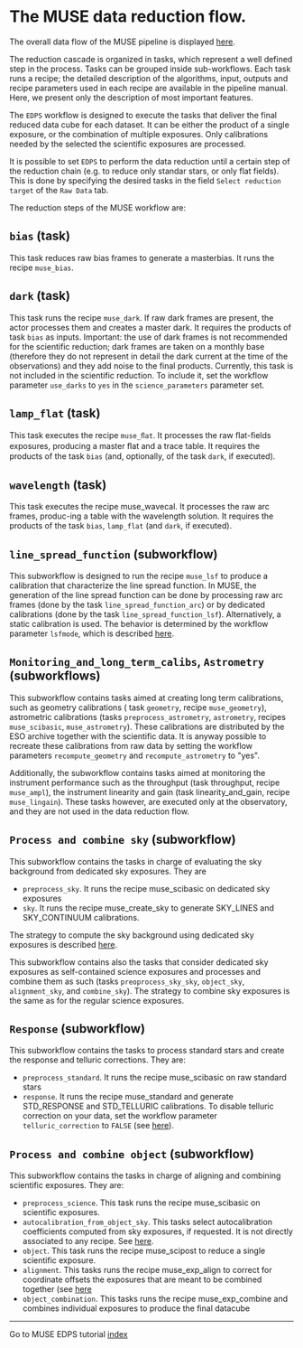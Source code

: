 # The MUSE data reduction flow.

The overall data flow of the MUSE pipeline is displayed [here](figures/muse_cascade.jpg).

The reduction cascade is organized in tasks, which represent a well defined step in the process. Tasks can be grouped
inside sub-workflows.
Each task runs a recipe; the detailed description of the algorithms,
input, outputs and recipe parameters used in each recipe are available
in the pipeline manual. Here, we present only the description of most
important features.

The `EDPS` workflow is designed to execute the tasks that deliver
the final reduced data cube for each dataset. It can be either the product of a single exposure, or the combination of
multiple exposures. Only calibrations needed by the selected the scientific exposures are processed.

It is possible to set `EDPS` to perform the data reduction until a certain step of the reduction chain (e.g. to reduce
only standar stars, or only flat fields).
This is done by specifying the desired tasks in the field `Select reduction target` of the `Raw Data` tab.

The reduction steps of the MUSE workflow are:

## `bias` (task)

This task reduces raw bias frames to generate a masterbias. It
runs the recipe `muse_bias`.

## `dark` (task)

This task runs the recipe `muse_dark`. If raw dark frames are
present, the actor processes them and creates a master dark. It
requires the products of task `bias` as inputs. Important: the use of
dark frames is not recommended for the scientific reduction; dark
frames are taken on a monthly base (therefore they do not represent in
detail the dark current at the time of the observations) and they add
noise to the final products. Currently, this task is not included in
the scientific reduction. To include it, set the workflow parameter
`use_darks` to `yes` in the `science_parameters` parameter set.

## `lamp_flat` (task)

This task executes the recipe `muse_ﬂat`. It processes the raw ﬂat-ﬁelds
exposures, producing a master ﬂat and a trace table. It requires the
products of the task `bias` (and, optionally, of the task `dark`, if
executed).

## `wavelength` (task)

This task executes the recipe muse_wavecal. It processes the raw arc frames,
produc-ing a table with the wavelength solution. It requires the
products of the task `bias`, `lamp_flat` (and `dark`, if executed).

## `line_spread_function` (subworkflow)

This subworkflow is designed to run the recipe `muse_lsf`
to produce a calibration that characterize the line spread function.
In MUSE, the generation of the line spread function can be done by
processing raw arc frames (done by the task
`line_spread_function_arc`) or by dedicated calibrations (done by the
task `line_spread_function_lsf`). Alternatively, a static calibration
is used. The behavior is determined by the workflow parameter
`lsfmode`, which is described [here](../muse/configure_reduction.md#lsf).

## `Monitoring_and_long_term_calibs`, `Astrometry` (subworkflows)

This subworkflow contains tasks aimed at creating long term calibrations, such as geometry calibrations  (
task `geometry`,
recipe `muse_geometry`), astrometric calibrations (tasks `preprocess_astrometry`, `astrometry`,
recipes `muse_scibasic`, `muse_astrometry`). These calibrations
are distributed by the ESO archive together with the scientific data. It is anyway possible
to recreate these calibrations from raw data by setting the workflow parameters
`recompute_geometry` and `recompute_astrometry` to "yes".

Additionally, the subworkflow contains tasks aimed at monitoring the instrument performance
such as the throughput (task throughput, recipe `muse_ampl`), the instrument
linearity and gain (task linearity_and_gain, recipe `muse_lingain`). These tasks however, are executed only at the
observatory, and they are not used in the data reduction flow.

## `Process and combine sky` (subworkflow)

This subworkflow contains the tasks in charge of evaluating the sky background from dedicated sky exposures.
They are

- `preprocess_sky`. It runs the recipe muse_scibasic on dedicated sky exposures
- `sky`. It runs the recipe muse_create_sky to generate SKY_LINES and SKY_CONTINUUM calibrations.

The strategy to compute the sky background using dedicated sky exposures is
described [here](../muse/configure_reduction.md#skysub).

This subworkflow contains also the tasks that consider dedicated sky exposures as self-contained science exposures and
processes and combine them as such
(tasks `preoprocess_sky_sky`, `object_sky`, `alignment_sky`, and `combine_sky`).
The strategy to combine sky exposures is the same as for the regular science exposures.

## `Response` (subworkflow)

This subworkflow contains the tasks to process standard stars and create the response and telluric corrections. They are:
- `preprocess_standard`. It runs the recipe muse_scibasic on raw standard stars
- `response`. It runs the recipe muse_standard and generate STD_RESPONSE and STD_TELLURIC calibrations. To disable telluric correction
on your data, set the workflow parameter `telluric_correction` to `FALSE` (see [here](../muse/configure_reduction.md#telluric)).



## `Process and combine object` (subworkflow)

This subworkflow contains the tasks in charge of aligning and combining scientific exposures. They are:

- `preprocess_science`. This task runs the recipe muse_scibasic on scientific exposures.
- `autocalibration_from_object_sky`. This tasks select autocalibration coefficients computed from sky exposures, if
  requested. It is not directly associated to any recipe.
  See [here](../muse/configure_reduction.md#autocalibration).
- `object`. This task runs the recipe muse_scipost to reduce a single scientific exposure.
- `alignment`. This tasks runs the recipe muse_exp_align to correct for coordinate offsets the exposures that are meant
  to be combined together (see [here](../muse/configure_reduction.md#combination)
- `object_combination`. This tasks runs the recipe muse_exp_combine and combines individual exposures to produce the
  final datacube

---
Go to MUSE EDPS tutorial [index](../muse/index)